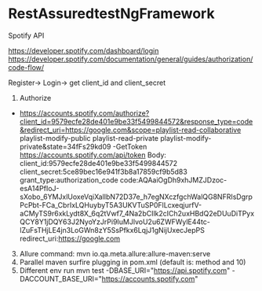 # RestAssuredtestNgFramework

Spotify API 

https://developer.spotify.com/dashboard/login
https://developer.spotify.com/documentation/general/guides/authorization/code-flow/


Register-> Login-> get client_id and client_secret
1. Authorize
- https://accounts.spotify.com/authorize?client_id=9579ecfe28de401e9be33f5499844572&response_type=code&redirect_uri=https://google.com&scope=playlist-read-collaborative playlist-modify-public playlist-read-private playlist-modify-private&state=34fFs29kd09
-GetToken  https://accounts.spotify.com/api/token
Body:
  client_id:9579ecfe28de401e9be33f5499844572
  client_secret:5ce89bec16e941f3b8a17859cf9b5d83
  grant_type:authorization_code
  code:AQAaiOgDh9xhJMZJDzoc-esA14PfIoJ-sXobo_6YMJxlUoxeVqiXalIbN72D37e_h7egNXczfgchWalQG8NFRIsDgrpPcPbt-FCa_CbrIxLQHuybyT5A3UKVTuSP0FlLcxeqjurfV-aCMyTS9r6xkLydt8X_6q2tVwf7_4Na2bCIlk2cICh2uxHBdQ2eDUuDiTPyxQCY8Y1jDQY63J2NyoYzJrPi9IuMJlvoU2u6ZWFWylE44tc-lZuFsTHjLE4jn3LoGWn8zY5SsPfkx6LqjJ1gNijUxecJepPS
  redirect_uri:https://google.com
3. Allure command:
   mvn io.qa.meta.allure:allure-maven:serve
4. Parallel
   maven surfire plugging in pom.xml (default is: method and 10)
5. Different env run 
   mvn test -DBASE_URI="https://api.spotify.com" -DACCOUNT_BASE_URI="https://accounts.spotify.com"

